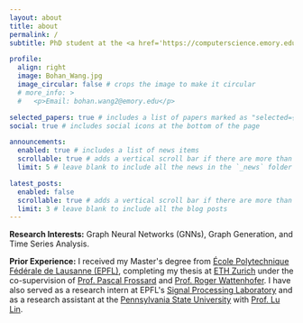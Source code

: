 ```yaml
---
layout: about
title: about
permalink: /
subtitle: PhD student at the <a href='https://computerscience.emory.edu/index.html'>Computer Science Department, Emory University</a>, advised by <a href='https://www.cs.emory.edu/~wjin30//lab/'>Prof. Wei Jin</a>

profile:
  align: right
  image: Bohan_Wang.jpg
  image_circular: false # crops the image to make it circular
  # more_info: >
  #   <p>Email: bohan.wang2@emory.edu</p>

selected_papers: true # includes a list of papers marked as "selected={true}"
social: true # includes social icons at the bottom of the page

announcements:
  enabled: true # includes a list of news items
  scrollable: true # adds a vertical scroll bar if there are more than 3 news items
  limit: 5 # leave blank to include all the news in the `_news` folder

latest_posts:
  enabled: false
  scrollable: true # adds a vertical scroll bar if there are more than 3 new posts items
  limit: 3 # leave blank to include all the blog posts
---
```


**Research Interests:** Graph Neural Networks (GNNs), Graph Generation, and Time Series Analysis.

**Prior Experience:** I received my Master's degree from [École Polytechnique Fédérale de Lausanne (EPFL)](https://www.epfl.ch/en/), completing my thesis at [ETH Zurich](https://ethz.ch/en.html) under the co-supervision of [Prof. Pascal Frossard](https://people.epfl.ch/pascal.frossard) and [Prof. Roger Wattenhofer](https://disco.ethz.ch/members/wroger). I have also served as a research intern at EPFL's [Signal Processing Laboratory](https://www.epfl.ch/labs/lts4/) and as a research assistant at the [Pennsylvania State University](https://www.psu.edu/) with [Prof. Lu Lin](https://louise-lulin.github.io/).


<!-- Write your biography here. Tell the world about yourself. Link to your favorite [subreddit](http://reddit.com). You can put a picture in, too. The code is already in, just name your picture `prof_pic.jpg` and put it in the `img/` folder.

Put your address / P.O. box / other info right below your picture. You can also disable any of these elements by editing `profile` property of the YAML header of your `_pages/about.md`. Edit `_bibliography/papers.bib` and Jekyll will render your [publications page](/al-folio/publications/) automatically.

Link to your social media connections, too. This theme is set up to use [Font Awesome icons](https://fontawesome.com/) and [Academicons](https://jpswalsh.github.io/academicons/), like the ones below. Add your Facebook, Twitter, LinkedIn, Google Scholar, or just disable all of them. -->
